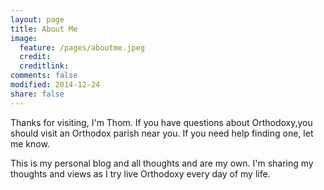 ```yaml
---
layout: page
title: About Me
image:
  feature: /pages/aboutme.jpeg
  credit: 
  creditlink: 
comments: false
modified: 2014-12-24
share: false
---
```

Thanks for visiting, I'm Thom. If you have questions about Orthodoxy,you should visit an Orthodox parish near you. If you need help finding one, let me know.

This is my personal blog and all thoughts and are my own. I'm sharing my thoughts and views as I try live Orthodoxy every day of my life.
